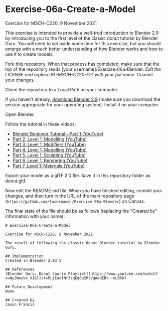 # Exercise-06a-Create-a-Model

Exercise for MSCH-C220, 9 November 2021

This exercise is intended to provide a well-trod introduction to Blender 2.9 by introducing you to the first level of the classic donut tutorial by Blender Guru. You will need to set aside some time for this exercise, but you should emerge with a much better understanding of how Blender works and how to use it to create models.

Fork this repository. When that process has completed, make sure that the top of the repository reads [your username]/Exercise-06a-Blender. *Edit the LICENSE and replace BL-MSCH-C220-F21 with your full name.* Commit your changes.

Clone the repository to a Local Path on your computer.

If you haven't already, [download Blender 2.9](https://www.blender.org/download/) (make sure you download the version appropriate for your operating system). Install it on your computer.

Open Blender. 

Follow the tutorial in these videos:
  - [Blender Beginner Tutorial—Part 1 (YouTube)](https://www.youtube.com/watch?v=TPrnSACiTJ4)
  - [Part 2, Level 1: Modelling (YouTube)](https://www.youtube.com/watch?v=RaT-uG5wgUw)
  - [Part 3, Level 1: Modifiers (YouTube)](https://www.youtube.com/watch?v=R2qjqqfkH6E)
  - [Part 4, Level 1: Modelling (YouTube)](https://www.youtube.com/watch?v=jmSgsaNSQ6s)
  - [Part 5, Level 1: Sculpting (YouTube)](https://www.youtube.com/watch?v=6OTX3ZdYvEA)
  - [Part 6, Level 1: Rendering (YouTube)](https://www.youtube.com/watch?v=ZTxBrjN1ugA)
  - [Part 7, Level 1: Materials (YouTube)](https://www.youtube.com/watch?v=5lr8QnR5WWU)

Export your model as a glTF 2.0 file. Save it in this repository folder as donut.gltf.

Now edit the README.md file. When you have finished editing, commit your changes, and then turn in the URL of the main repository page (`https://github.com/[username]/Exercise-06a-Blender`) on Canvas.

The final state of the file should be as follows (replacing the "Created by" information with your name):
```
# Exercise-06a-Create-a-Model

Exercise for MSCH-C220, 9 November 2021

The result of following the classic donut Blender tutorial by Blender Guru.

## Implementation
Created in Blender 2.93.5

## References
[Blender Guru: Donut Course Playlist](https://www.youtube.com/watch?v=NyJWoyVx_XI&list=PLjEaoINr3zgEq0u2MzVgAaHEBt--xLB6U)

## Future Development
None

## Created by 
Jason Francis
```
